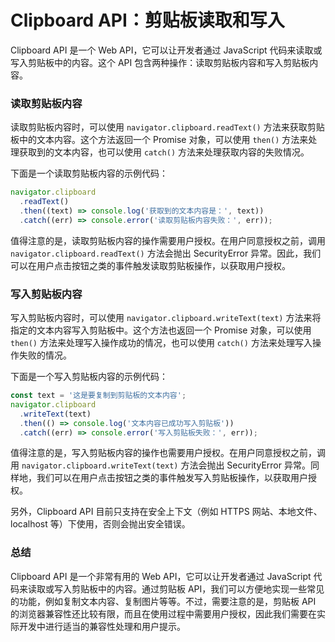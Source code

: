 # Clipboard API：剪贴板读取和写入

Clipboard API 是一个 Web API，它可以让开发者通过 JavaScript 代码来读取或写入剪贴板中的内容。这个 API 包含两种操作：读取剪贴板内容和写入剪贴板内容。

### 读取剪贴板内容

读取剪贴板内容时，可以使用 `navigator.clipboard.readText()` 方法来获取剪贴板中的文本内容。这个方法返回一个 Promise 对象，可以使用 `then()` 方法来处理获取到的文本内容，也可以使用 `catch()` 方法来处理获取内容的失败情况。

下面是一个读取剪贴板内容的示例代码：

```javascript
navigator.clipboard
  .readText()
  .then((text) => console.log('获取到的文本内容是：', text))
  .catch((err) => console.error('读取剪贴板内容失败：', err));
```

值得注意的是，读取剪贴板内容的操作需要用户授权。在用户同意授权之前，调用 `navigator.clipboard.readText()` 方法会抛出 SecurityError 异常。因此，我们可以在用户点击按钮之类的事件触发读取剪贴板操作，以获取用户授权。

### 写入剪贴板内容

写入剪贴板内容时，可以使用 `navigator.clipboard.writeText(text)` 方法来将指定的文本内容写入剪贴板中。这个方法也返回一个 Promise 对象，可以使用 `then()` 方法来处理写入操作成功的情况，也可以使用 `catch()` 方法来处理写入操作失败的情况。

下面是一个写入剪贴板内容的示例代码：

```javascript
const text = '这是要复制到剪贴板的文本内容';
navigator.clipboard
  .writeText(text)
  .then(() => console.log('文本内容已成功写入剪贴板'))
  .catch((err) => console.error('写入剪贴板失败：', err));
```

值得注意的是，写入剪贴板内容的操作也需要用户授权。在用户同意授权之前，调用 `navigator.clipboard.writeText(text)` 方法会抛出 SecurityError 异常。同样地，我们可以在用户点击按钮之类的事件触发写入剪贴板操作，以获取用户授权。

另外，Clipboard API 目前只支持在安全上下文（例如 HTTPS 网站、本地文件、localhost 等）下使用，否则会抛出安全错误。

### 总结

Clipboard API 是一个非常有用的 Web API，它可以让开发者通过 JavaScript 代码来读取或写入剪贴板中的内容。通过剪贴板 API，我们可以方便地实现一些常见的功能，例如复制文本内容、复制图片等等。不过，需要注意的是，剪贴板 API 的浏览器兼容性还比较有限，而且在使用过程中需要用户授权，因此我们需要在实际开发中进行适当的兼容性处理和用户提示。
